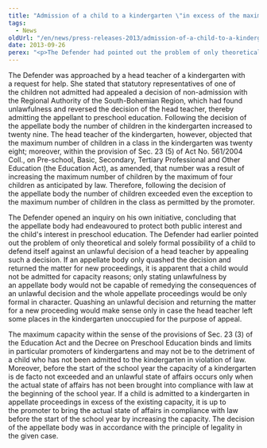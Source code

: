```yaml
---
title: "Admission of a child to a kindergarten \"in excess of the maximum capacity\""
tags:
  - News
oldUrl: "/en/news/press-releases-2013/admission-of-a-child-to-a-kindergarten-in-excess-of-the-maximum-capacity/"
date: 2013-09-26
perex: "<p>The Defender had pointed out the problem of only theoretical and solely formal possibility of a child to defend itself against an unlawful decision of a head teacher by appealing such a decision. </p>"
---
```


<!-- imported from the old website -->

<p>The Defender was approached by a head teacher of a kindergarten with a request for help. She stated that statutory representatives of one of the children not admitted had appealed a decision of non-admission with the Regional Authority of the South-Bohemian Region, which had found unlawfulness and reversed the decision of the head teacher, thereby admitting the appellant to preschool education. Following the decision of the appellate body the number of children in the kindergarten increased to twenty nine. The head teacher of the kindergarten, however, objected that the maximum number of children in a class in the kindergarten was twenty eight; moreover, within the provision of Sec. 23 (5) of Act No. 561/2004 Coll., on Pre-school, Basic, Secondary, Tertiary Professional and Other Education (the Education Act), as amended, that number was a result of increasing the maximum number of children by the maximum of four children as anticipated by law. Therefore, following the decision of the appellate body the number of children exceeded even the exception to the maximum number of children in the class as permitted by the promoter.  </p><p>The Defender opened an inquiry on his own initiative, concluding that the appellate body had endeavoured to protect both public interest and the child's interest in preschool education. The Defender had earlier pointed out the problem of only theoretical and solely formal possibility of a child to defend itself against an unlawful decision of a head teacher by appealing such a decision. If an appellate body only quashed the decision and returned the matter for new proceedings, it is apparent that a child would not be admitted for capacity reasons; only stating unlawfulness by an appellate body would not be capable of remedying the consequences of an unlawful decision and the whole appellate proceedings would be only formal in character. Quashing an unlawful decision and returning the matter for a new proceeding would make sense only in case the head teacher left some places in the kindergarten unoccupied for the purpose of appeal. </p>The maximum capacity within the sense of the provisions of Sec. 23 (3) of the Education Act and the Decree on Preschool Education binds and limits in particular promoters of kindergartens and may not be to the detriment of a child who has not been admitted to the kindergarten in violation of law. Moreover, before the start of the school year the capacity of a kindergarten is de facto not exceeded and an unlawful state of affairs occurs only when the actual state of affairs has not been brought into compliance with law at the beginning of the school year. If a child is admitted to a kindergarten in appellate proceedings in excess of the existing capacity, it is up to the promoter to bring the actual state of affairs in compliance with law before the start of the school year by increasing the capacity. The decision of the appellate body was in accordance with the principle of legality in the given case.
